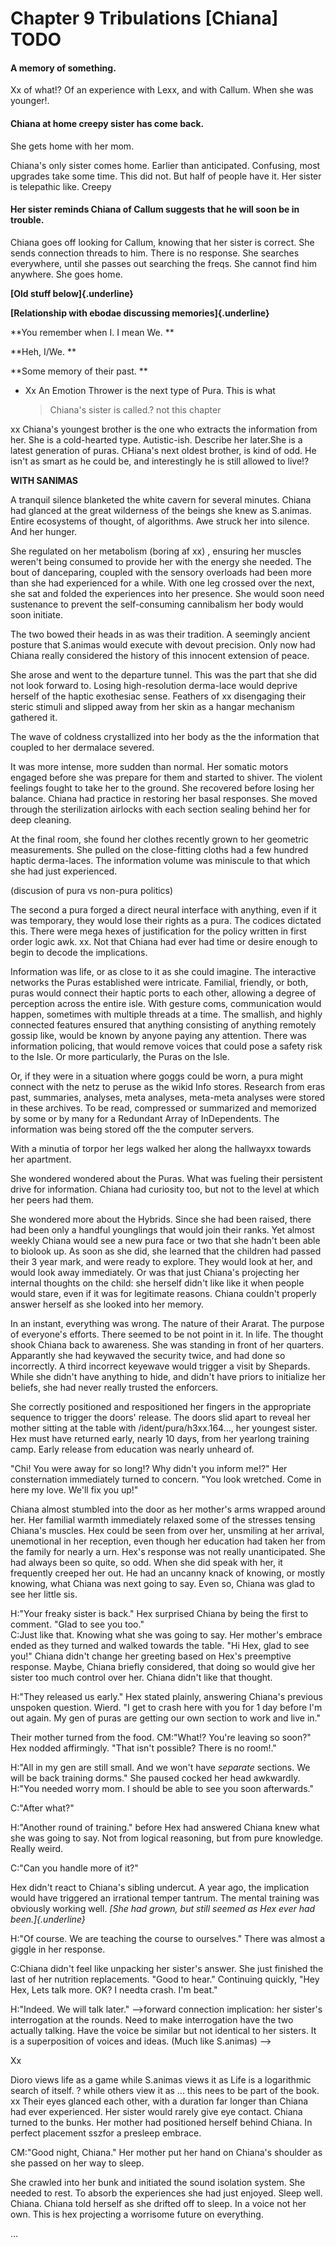 Chapter 9 Tribulations \[Chiana\] **TODO**
==========================================

#### A memory of something. 

Xx of what!? Of an experience with Lexx, and with Callum. When she was
younger!.

#### Chiana at home creepy sister has come back. 

She gets home with her mom.

Chiana's only sister comes home. Earlier than anticipated. Confusing,
most upgrades take some time. This did not. But half of people have it.
Her sister is telepathic like. Creepy

#### Her sister reminds Chiana of Callum suggests that he will soon be in trouble. 

Chiana goes off looking for Callum, knowing that her sister is correct.
She sends connection threads to him. There is no response. She searches
everywhere, until she passes out searching the freqs. She cannot find
him anywhere. She goes home.

**[Old stuff below]{.underline}**

**[Relationship with ebodae discussing memories]{.underline}**

**You remember when I. I mean We. **

**Heh, I/We. **

**Some memory of their past. **

-   Xx An Emotion Thrower is the next type of Pura. This is what
    > Chiana's sister is called.? not this chapter

xx Chiana's youngest brother is the one who extracts the information
from her. She is a cold-hearted type. Autistic-ish. Describe her
later.She is a latest generation of puras. CHiana's next oldest brother,
is kind of odd. He isn't as smart as he could be, and interestingly he
is still allowed to live!?

**WITH SANIMAS**

A tranquil silence blanketed the white cavern for several minutes.
Chiana had glanced at the great wilderness of the beings she knew as
S.animas. Entire ecosystems of thought, of algorithms. Awe struck her
into silence. And her hunger.

She regulated on her metabolism (boring af xx) , ensuring her muscles
weren't being consumed to provide her with the energy she needed. The
bout of danceparing, coupled with the sensory overloads had been more
than she had experienced for a while. With one leg crossed over the
next, she sat and folded the experiences into her presence. She would
soon need sustenance to prevent the self-consuming cannibalism her body
would soon initiate.

The two bowed their heads in as was their tradition. A seemingly ancient
posture that S.animas would execute with devout precision. Only now had
Chiana really considered the history of this innocent extension of
peace.

She arose and went to the departure tunnel. This was the part that she
did not look forward to. Losing high-resolution derma-lace would deprive
herself of the haptic exothesiac sense. Feathers of xx disengaging their
steric stimuli and slipped away from her skin as a hangar mechanism
gathered it.

The wave of coldness crystallized into her body as the the information
that coupled to her dermalace severed.

It was more intense, more sudden than normal. Her somatic motors engaged
before she was prepare for them and started to shiver. The violent
feelings fought to take her to the ground. She recovered before losing
her balance. Chiana had practice in restoring her basal responses. She
moved through the sterilization airlocks with each section sealing
behind her for deep cleaning.

At the final room, she found her clothes recently grown to her geometric
measurements. She pulled on the close-fitting cloths had a few hundred
haptic derma-laces. The information volume was miniscule to that which
she had just experienced.

(discusion of pura vs non-pura politics)

The second a pura forged a direct neural interface with anything, even
if it was temporary, they would lose their rights as a pura. The codices
dictated this. There were mega hexes of justification for the policy
written in first order logic awk. xx. Not that Chiana had ever had time
or desire enough to begin to decode the implications.

Information was life, or as close to it as she could imagine. The
interactive networks the Puras established were intricate. Familial,
friendly, or both, puras would connect their haptic ports to each other,
allowing a degree of perception across the entire isle. With gesture
coms, communication would happen, sometimes with multiple threads at a
time. The smallish, and highly connected features ensured that anything
consisting of anything remotely gossip like, would be known by anyone
paying any attention. There was information policing, that would remove
voices that could pose a safety risk to the Isle. Or more particularly,
the Puras on the Isle.

Or, if they were in a situation where goggs could be worn, a pura might
connect with the netz to peruse as the wikid Info stores. Research from
eras past, summaries, analyses, meta analyses, meta-meta analyses were
stored in these archives. To be read, compressed or summarized and
memorized by some or by many for a Redundant Array of InDependents. The
information was being stored off the the computer servers.

With a minutia of torpor her legs walked her along the hallwayxx towards
her apartment.

She wondered wondered about the Puras. What was fueling their persistent
drive for information. Chiana had curiosity too, but not to the level at
which her peers had them.

She wondered more about the Hybrids. Since she had been raised, there
had been only a handful younglings that would join their ranks. Yet
almost weekly Chiana would see a new pura face or two that she hadn't
been able to biolook up. As soon as she did, she learned that the
children had passed their 3 year mark, and were ready to explore. They
would look at her, and would look away immediately. Or was that just
Chiana's projecting her internal thoughts on the child: she herself
didn't like like it when people would stare, even if it was for
legitimate reasons. Chiana couldn't properly answer herself as she
looked into her memory.

In an instant, everything was wrong. The nature of their Ararat. The
purpose of everyone's efforts. There seemed to be not point in it. In
life. The thought shook Chiana back to awareness. She was standing in
front of her quarters. Apparantly she had keywaved the security twice,
and had done so incorrectly. A third incorrect keyewave would trigger a
visit by Shepards. While she didn't have anything to hide, and didn't
have priors to initialize her beliefs, she had never really trusted the
enforcers.

She correctly positioned and respositioned her fingers in the
appropriate sequence to trigger the doors' release. The doors slid apart
to reveal her mother sitting at the table with /ident/pura/h3xx.164\...,
her youngest sister. Hex must have returned early, nearly 10 days, from
her yearlong training camp. Early release from education was nearly
unheard of.

"Chi! You were away for so long!? Why didn't you inform me!?" Her
consternation immediately turned to concern. "You look wretched. Come in
here my love. We'll fix you up!"

Chiana almost stumbled into the door as her mother's arms wrapped around
her. Her familial warmth immediately relaxed some of the stresses
tensing Chiana's muscles. Hex could be seen from over her, unsmiling at
her arrival, unemotional in her reception, even though her education had
taken her from the family for nearly a urn. Hex's response was not
really unanticipated. She had always been so quite, so odd. When she did
speak with her, it frequently creeped her out. He had an uncanny knack
of knowing, or mostly knowing, what Chiana was next going to say. Even
so, Chiana was glad to see her little sis.

H:"Your freaky sister is back." Hex surprised Chiana by being the first
to comment. "Glad to see you too."\
C:Just like that. Knowing what she was going to say. Her mother's
embrace ended as they turned and walked towards the table. "Hi Hex, glad
to see you!" Chiana didn't change her greeting based on Hex's preemptive
response. Maybe, Chiana briefly considered, that doing so would give her
sister too much control over her. Chiana didn't like that thought.

H:"They released us early." Hex stated plainly, answering Chiana's
previous unspoken question. Wierd. "I get to crash here with you for 1
day before I'm out again. My gen of puras are getting our own section to
work and live in."

Their mother turned from the food. CM:"What!? You're leaving so soon?"
Hex nodded affirmingly. "That isn't possible? There is no room!."

H:"All in my gen are still small. And we won't have *separate* sections.
We will be back training dorms." She paused cocked her head awkwardly.
H:"You needed worry mom. I should be able to see you soon afterwards."

C:"After what?"

H:"Another round of training." before Hex had answered Chiana knew what
she was going to say. Not from logical reasoning, but from pure
knowledge. Really weird.

C:"Can you handle more of it?"

Hex didn't react to Chiana's sibling undercut. A year ago, the
implication would have triggered an irrational temper tantrum. The
mental training was obviously working well. *[She had grown, but still
seemed as Hex ever had been.]{.underline}*

H:"Of course. We are teaching the course to ourselves." There was almost
a giggle in her response.

C:Chiana didn't feel like unpacking her sister's answer. She just
finished the last of her nutrition replacements. "Good to hear."
Continuing quickly, "Hey Hex, Lets talk more. OK? I needta crash. I'm
beat."

H:"Indeed. We will talk later." \--\>forward connection implication: her
sister's interrogation at the rounds. Need to make interrogation have
the two actually talking. Have the voice be similar but not identical to
her sisters. It is a superposition of voices and ideas. (Much like
S.animas) \--\>

Xx

Dioro views life as a game while S.animas views it as Life is a
logarithmic search of itself. ? while others view it as ... this nees to
be part of the book. xx Their eyes glanced each other, with a duration
far longer than Chiana had ever experienced. Her sister would rarely
give eye contact. Chiana turned to the bunks. Her mother had positioned
herself behind Chiana. In perfect placement sszfor a presleep embrace.

CM:"Good night, Chiana." Her mother put her hand on Chiana's shoulder as
she passed on her way to sleep.

She crawled into her bunk and initiated the sound isolation system. She
needed to rest. To absorb the experiences she had just enjoyed. Sleep
well. Chiana. Chiana told herself as she drifted off to sleep. In a
voice not her own. This is hex projecting a worrisome future on
everything.

\...
